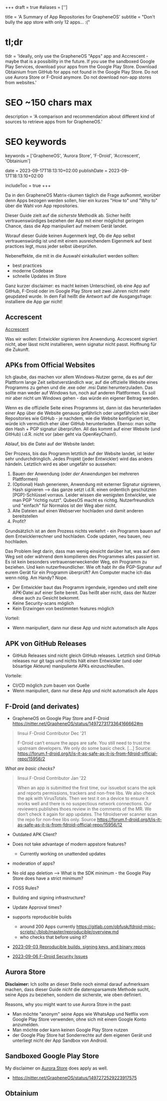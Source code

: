 +++
draft = true
#aliases = ['']

title = 'A Summary of App Repositories for GrapheneOS'
subtitle = "Don't bully the app store with only 12 apps… :("
# tl;dr
tldr = 'Ideally, only use the GrapheneOS "Apps" app and Accrescent - maybe that is a possibility in the future. If you use the sandboxed Google Play Services, download your apps from the Google Play Store. Download Obtainium from GitHub for apps not found in the Google Play Store. Do not use Aurora Store or F-Droid anymore. Do not download non-app stores from websites.'

# SEO ~150 chars max
description = 'A comparison and recommendation about different kind of sources to retrieve apps from for GrapheneOS.'
# SEO keywords
keywords = ['GrapheneOS', 'Aurora Store', 'F-Droid', 'Accrescent', 'Obtainium']

date = 2023-09-17T18:13:10+02:00
publishDate = 2023-09-17T18:13:10+02:00

includeToc = true
+++

Da in den GrapheneOS Matrix-räumen täglich die Frage aufkommt, worüber denn Apps bezogen werden sollen, hier ein kurzes "How to" und "Why to" über die Wahl von App repositories.

Dieser Guide zielt auf die *sicherste* Methodik ab. Sicher heißt vertrauenswürdiges beziehen der App mit einer möglichst geringen Chance, dass die App manipuliert auf meinem Gerät landet.

Worauf dieser Guide keinen Augenmerk legt, 
Ob die App selbst vertrauenswürdig ist und mit einem ausreichendem Eigenmerk auf best practices legt, muss jeder selbst überprüfen. 

Nebeneffekte, die mit in die Auswahl einkalkuliert werden sollten:

- best practices
- moderne Codebase
- schnelle Updates im Store

Ganz kurzer disclaimer: es macht keinen Unterschied, ob eine App auf GitHub, F-Droid oder im Google Play Store seit zwei Jahren nicht mehr geupdated wurde. In dem Fall heißt die Antwort auf die Ausgangsfrage: installiere die App gar nicht!

## Accrescent

[Accrescent](https://accrescent.app/)

Was wir wollen: Entwickler signieren ihre Anwendung. Accrescent signiert nicht, aber lässt nicht installieren, wenn signatur nicht passt.
Hoffnung für die Zukunft.

## APKs from Official Websites

Ich glaube, das machen vor allem Windows-Nutzer gerne, da es auf der Plattform lange Zeit selbstverständlich war, auf die offizielle Website eines Programms zu gehen und die .exe oder .msi Datei herunterzuladen. Das sollte man weder auf Windows tun, noch auf anderen Plattformen. Es soll mir aber nicht um Windows gehen - das würde ein eigener Beitrag werden.

Wenn es die offizielle Seite eines Programms ist, dann ist das herunterladen einer App über die Website genauso gefährlich oder ungefährlich wie über Repositories wie GitHub - je nachdem, wie die Website konfiguriert ist, würde ich vermutlich eher über GitHub herunterladen.
Ebenso: man sollte den Hash + PGP signatur überprüfen. All das kommt auf einer Website (und GitHub) i.d.R. nicht vor (aber geht via OpenKeyChain!).

Ablauf, bis die Datei auf der Website landet:

Der Prozess, bis das Programm letztlich auf der Website landet, ist leider sehr undurchdringlich. Jedes Projekt (jeder Entwickler) wird das anders händeln. Letztlich wird es aber ungefähr so aussehen:

1. Bauen der Anwendung (oder *der Anwendungen* bei mehreren Plattformen)
2. (Optional) Hash generieren, Anwendung mit externer Signatur signieren, Hash signieren --> das ganze setzt i.d.R. einen ordentlich geschützten [PGP]-Schlüssel vorraus. Leider wissen die wenigsten Entwickler, wie man PGP "richtig nutzt". QubesOS macht es richtig. Nutzerfreundlich und "einfach" für Normalos ist der Weg aber nicht.
3. Alle Dateien auf einen Webserver hochladen und damit anderen bereitstellen
4. Profit?

Grundsätzlich ist an dem Prozess nichts verkehrt - ein Programm bauen auf dem Entwicklerrechner und hochladen. Code updaten, neu bauen, neu hochladen.

Das Problem liegt darin, dass man wenig einsicht darüber hat, was auf dem Weg seit oder während dem kompilieren des Programmes alles passiert ist. Es ist kein besonders vertrauenserweckender Weg, ein Programm zu beziehen.
Und kein nutzerfreundlicher. Wie oft habt ihr die PGP-Signatur auf eurem Gerät für ein Programm überprüft? Am Computer mache ich das wenn nötig. Am Handy? Nope.

- Der Entwickler baut das Programm irgendwie, irgendwo und stellt eine APK-Datei auf einer Seite bereit. Das heißt aber nicht, dass der Nutzer diese auch zu Gesicht bekommt.
- Keine Security-scans möglich
- Kein Erzwingen von bestimmten features möglich

Vorteil:
- Wenn manipuliert, dann nur diese App und nicht automatisch alle Apps

## APK von GitHub Releases

- GitHub Releases sind nicht gleich GitHub releases. Letztlich sind GitHub releases nur git tags und nichts hält einen Entwickler (und oder bösartige Akteure) manipulierte APKs einzuschleußen.

 Vorteile:

- CI/CD möglich zum bauen von Quelle
- Wenn manipuliert, dann nur diese App und nicht automatisch alle Apps

## F-Droid (and derivates)

* GrapheneOS on Google Play Store and F-Droid https://nitter.net/GrapheneOS/status/1497273173364166662#m

> linsui
> F-Droid Contributor
> Dec '21
>
> F-Droid can’t ensure the apps are safe. You still need to trust the upstream developers. We only do some basic check. \[…]
> Source: https://forum.f-droid.org/t/is-it-as-safe-as-it-is-from-fdroid-official-repo/15956/2

*What are basic checks?*

> linsui
> F-Droid Contributor
> Jan '22
>
> When an app is submitted the first time, our issuebot scans the apk and reports permissions, trackers and non-free libs. We also check the apk with VirusTotals. Then we test it on a device to ensure it works well and there is no suspectious network connections. Our reviewers publishes thoes review in the comments of the MR. We don’t check it again for app updates. The fdroidserver scanner scan the repo for non-free libs only.
> Source https://forum.f-droid.org/t/is-it-as-safe-as-it-is-from-fdroid-official-repo/15956/12

* Outdated APK Client?
* Does not take advantage of modern appstore features?
    * Currently working on unattended updates
* moderation of apps?
* No old app deletion --> What is the SDK minimum - the Google Play Store does have a strict minimum?
* FOSS Rules?
* Building and signing infrastructure?
* Update Approval times?
* supports reproducible builds
    * around 200 Apps currently https://gitlab.com/obfusk/fdroid-misc-scripts/-/blob/master/reproducible/overview.md
    * who checks that before using it?

* [2023-09-03 Reproducible builds, signing keys, and binary repos](https://f-droid.org/en/2023/09/03/reproducible-builds-signing-keys-and-binary-repos.html)
* [2023-09-06 F-Droid Security Issues](https://privsec.dev/posts/android/f-droid-security-issues)

## Aurora Store

**Disclaimer:** Ich sollte an dieser Stelle noch einmal darauf aufmerksam machen, dass dieser Guide *nicht* die datensparsamste Methode sucht, seine Apps zu beziehen, sondern die sicherste, wie oben definiert.

Reasons, why you might want to use Aurora Store in the past:

* Man möchte "anonym" seine Apps wie WhatsApp und Netflix vom Google Play Store verwenden, ohne sich mit einem Google Konto anzumelden.
* Man möchte oder kann keinen Google Play Store nutzen
* der Google Play Store hat Sonderrechte auf dem eigenen Gerät und unterliegt nicht der App Sandbox von Android.

## Sandboxed Google Play Store

My disclaimer on [Aurora Store](#aurora-store) does apply as well.

* https://nitter.net/GrapheneOS/status/1497272529223917575

## Obtainium
